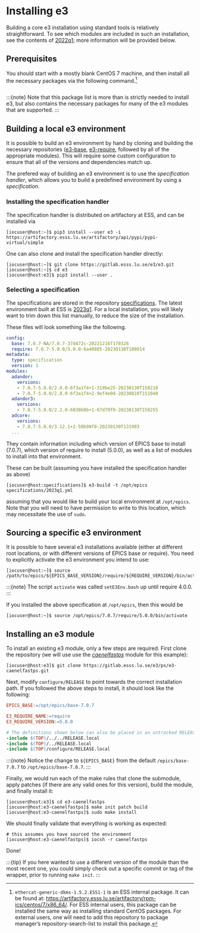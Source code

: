 # Installing e3

Building a core e3 installation using standard tools is relatively straightforward.
To see which modules are included in such an installation, see the contents of
[2022q1](https://gitlab.esss.lu.se/e3/specifications/-/blob/main/specifications/2022q1.yml);
more information will be provided below.

## Prerequisites

You should start with a mostly blank CentOS 7 machine, and then install all the
necessary packages via the following command.[^prereqlist]

```{include} ../includes/deps.md
```

:::{note}
Note that this package list is more than is strictly needed to install e3, but
also contains the necessary packages for many of the e3 modules that are
supported.
:::

## Building a local e3 environment

It is possible to build an e3 environment by hand by cloning and building the
necessary repositories ([e3-base](https://gitlab.esss.lu.se/e3/e3-base),
[e3-require](https://gitlab.esss.lu.se/e3/e3-require), followed by all of the
appropriate modules). This will require some custom configuration to ensure that
all of the versions and dependencies match up.

The prefered way of building an e3 environment is to use the *specification handler*,
which allows you to build a predefined environment by using a *specification*.

### Installing the specification handler

The specification handler is distributed on artifactory at ESS, and can be installed
via

```console
[iocuser@host:~]$ pip3 install --user e3 -i https://artifactory.esss.lu.se/artifactory/api/pypi/pypi-virtual/simple
```

One can also clone and install the specification handler directly:

```console
[iocuser@host:~]$ git clone https://gitlab.esss.lu.se/e3/e3.git
[iocuser@host:~]$ cd e3
[iocuser@host:e3]$ pip3 install --user .
```

### Selecting a specification

The specifications are stored in the repository [specifications](https://gitlab.esss.lu.se/e3/specifications).
The latest environment built at ESS is [2023q1](https://gitlab.esss.lu.se/e3/specifications/-/blob/main/specifications/2023q1.yml).
For a local installation, you will likely want to trim down this list manually,
to reduce the size of the installation.

These files will look something like the following.

```yaml
config:
  base: 7.0.7-NA/7.0.7-37d472c-20221216T170326
  require: 7.0.7-5.0.0/5.0.0-6a40805-20230130T100914
metadata:
  type: specification
  version: 1
modules:
  adandor:
    versions:
    - 7.0.7-5.0.0/2.8.0-6f3a1f4+1-319be25-20230130T150218
    - 7.0.7-5.0.0/2.8.0-6f3a1f4+2-9ef4e0d-20230810T151940
  adandor3:
    versions:
    - 7.0.7-5.0.0/2.2.0-6030b0b+1-67d79f9-20230130T150255
  adcore:
    versions:
    - 7.0.7-5.0.0/3.12.1+2-50b90f0-20230130T131903
  ...
```

They contain information including which version of EPICS base to install (7.0.7),
which version of require to install (5.0.0), as well as a list of modules to install
into that environment.

These can be built (assuming you have installed the specification handler as above)

```console
[iocuser@host:specifications]$ e3-build -t /opt/epics specifications/2023q1.yml
```

assuming that you would like to build your local environment at `/opt/epics`. Note
that you will need to have permission to write to this location, which may necessitate
the use of `sudo`.

## Sourcing a specific e3 environment

It is possible to have several e3 installations available (either at different root
locations, or with different versions of EPICS base or require). You need to explicitly
activate the e3 environment you intend to use:

```console
[iocuser@host:~]$ source /path/to/epics/${EPICS_BASE_VERSION}/require/${REQUIRE_VERSION}/bin/activate
```

:::{note}
The script `activate` was called `setE3Env.bash` up until require 4.0.0.
:::

If you installed the above specification at `/opt/epics`, then this would be

```console
[iocuser@host:~]$ source /opt/epics/7.0.7/require/5.0.0/bin/activate
```

## Installing an e3 module

To install an existing e3 module, only a few steps are required. First clone the
repository (we will use use the [*caenelfastps*](https://gitlab.esss.lu.se/e3/ps/e3-caenelfastps)
module for this example):

```console
[iocuser@host:e3]$ git clone https://gitlab.esss.lu.se/e3/ps/e3-caenelfastps.git
```

Next, modify `configure/RELEASE` to point towards the correct installation path.
If you followed the above steps to install, it should look like the following:

```makefile
EPICS_BASE:=/opt/epics/base-7.0.7

E3_REQUIRE_NAME:=require
E3_REQUIRE_VERSION:=5.0.0

# The definitions shown below can also be placed in an untracked RELEASE.local
-include $(TOP)/../../RELEASE.local
-include $(TOP)/../RELEASE.local
-include $(TOP)/configure/RELEASE.local
```

:::{note}
Notice the change to `${EPICS_BASE}` from the default `/epics/base-7.0.7` to `/opt/epics/base-7.0.7`.
:::

Finally, we would run each of the make rules that clone the submodule, apply
patches (if there are any valid ones for this version), build the module, and
finally install it:

```console
[iocuser@host:e3]$ cd e3-caenelfastps
[iocuser@host:e3-caenelfastps]$ make init patch build
[iocuser@host:e3-caenelfastps]$ sudo make install
```

We should finally validate that everything is working as expected:

```console
# this assumes you have sourced the environment
[iocuser@host:e3-caenelfastps]$ iocsh -r caenelfastps
```

Done!

:::{tip}
If you here wanted to use a different version of the module than the most recent
one, you could simply check out a specific commit or tag of the wrapper, prior
to running `make init`.
:::

[^prereqlist]: `ethercat-generic-dkms-1.5.2.ESS1-1` is an ESS internal package.
  It can be found at:
  <https://artifactory.esss.lu.se/artifactory/rpm-ics/centos/7/x86_64/>. For ESS
  internal users, this package can be installed the same way as installing
  standard CentOS packages. For external users, one will need to add this
  repository to package manager’s repository-search-list to install this
  package.
